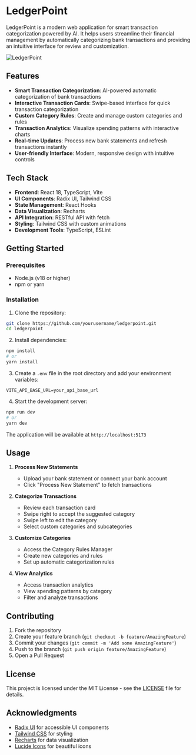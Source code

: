 # LedgerPoint

LedgerPoint is a modern web application for smart transaction categorization powered by AI. It helps users streamline their financial management by automatically categorizing bank transactions and providing an intuitive interface for review and customization.

![LedgerPoint](https://via.placeholder.com/800x400?text=LedgerPoint)

## Features

- **Smart Transaction Categorization**: AI-powered automatic categorization of bank transactions
- **Interactive Transaction Cards**: Swipe-based interface for quick transaction categorization
- **Custom Category Rules**: Create and manage custom categories and rules
- **Transaction Analytics**: Visualize spending patterns with interactive charts
- **Real-time Updates**: Process new bank statements and refresh transactions instantly
- **User-friendly Interface**: Modern, responsive design with intuitive controls

## Tech Stack

- **Frontend**: React 18, TypeScript, Vite
- **UI Components**: Radix UI, Tailwind CSS
- **State Management**: React Hooks
- **Data Visualization**: Recharts
- **API Integration**: RESTful API with fetch
- **Styling**: Tailwind CSS with custom animations
- **Development Tools**: TypeScript, ESLint

## Getting Started

### Prerequisites

- Node.js (v18 or higher)
- npm or yarn

### Installation

1. Clone the repository:
```bash
git clone https://github.com/yourusername/ledgerpoint.git
cd ledgerpoint
```

2. Install dependencies:
```bash
npm install
# or
yarn install
```

3. Create a `.env` file in the root directory and add your environment variables:
```env
VITE_API_BASE_URL=your_api_base_url
```

4. Start the development server:
```bash
npm run dev
# or
yarn dev
```

The application will be available at `http://localhost:5173`

## Usage

1. **Process New Statements**
   - Upload your bank statement or connect your bank account
   - Click "Process New Statement" to fetch transactions

2. **Categorize Transactions**
   - Review each transaction card
   - Swipe right to accept the suggested category
   - Swipe left to edit the category
   - Select custom categories and subcategories

3. **Customize Categories**
   - Access the Category Rules Manager
   - Create new categories and rules
   - Set up automatic categorization rules

4. **View Analytics**
   - Access transaction analytics
   - View spending patterns by category
   - Filter and analyze transactions

## Contributing

1. Fork the repository
2. Create your feature branch (`git checkout -b feature/AmazingFeature`)
3. Commit your changes (`git commit -m 'Add some AmazingFeature'`)
4. Push to the branch (`git push origin feature/AmazingFeature`)
5. Open a Pull Request

## License

This project is licensed under the MIT License - see the [LICENSE](LICENSE) file for details.

## Acknowledgments

- [Radix UI](https://www.radix-ui.com/) for accessible UI components
- [Tailwind CSS](https://tailwindcss.com/) for styling
- [Recharts](https://recharts.org/) for data visualization
- [Lucide Icons](https://lucide.dev/) for beautiful icons 